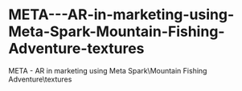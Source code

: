 # META---AR-in-marketing-using-Meta-Spark-Mountain-Fishing-Adventure-textures
META - AR in marketing using Meta Spark\Mountain Fishing Adventure\textures
